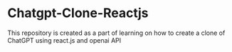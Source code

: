 # Chatgpt-Clone-Reactjs
This repository is created as a part of learning on how to create a clone of ChatGPT using react.js and openai API

